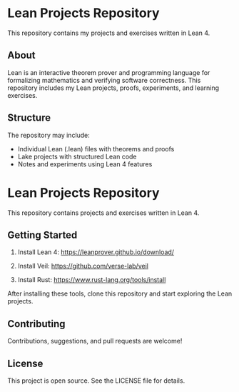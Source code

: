 Lean Projects Repository
=========================

This repository contains my projects and exercises written in Lean 4.

About
-----

Lean is an interactive theorem prover and programming language for formalizing mathematics
and verifying software correctness. This repository includes my Lean projects, proofs,
experiments, and learning exercises.

Structure
---------

The repository may include:

- Individual Lean (.lean) files with theorems and proofs
- Lake projects with structured Lean code
- Notes and experiments using Lean 4 features

Lean Projects Repository
=========================

This repository contains projects and exercises written in Lean 4.

Getting Started
---------------

1. Install Lean 4:
   https://leanprover.github.io/download/

2. Install Veil:
   https://github.com/verse-lab/veil

3. Install Rust:
   https://www.rust-lang.org/tools/install

After installing these tools, clone this repository and start exploring the Lean projects.


Contributing
------------

Contributions, suggestions, and pull requests are welcome!

License
-------

This project is open source. See the LICENSE file for details.
